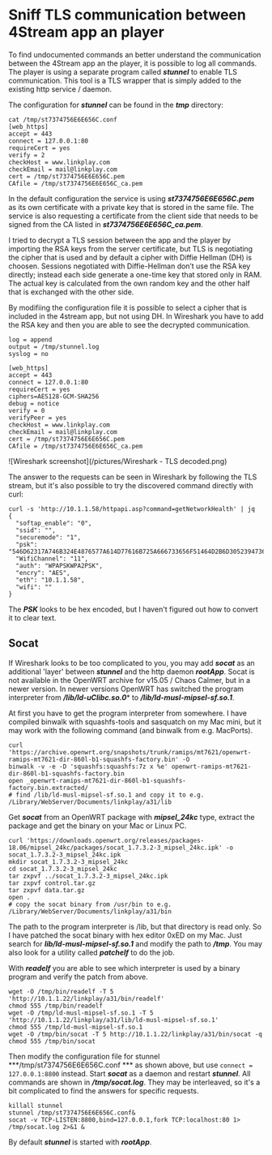 # Sniff TLS communication between 4Stream app an player

To find undocumented commands an better understand the communication between the 4Stream app an the player, it is possible to log all commands. The player is using a separate program called ***stunnel*** to enable TLS communication. This tool is a TLS wrapper that is simply added to the existing http service / daemon.

The configuration for ***stunnel*** can be found in the ***tmp*** directory:
```
cat /tmp/st7374756E6E656C.conf
[web_https]
accept = 443
connect = 127.0.0.1:80
requireCert = yes
verify = 2
checkHost = www.linkplay.com
checkEmail = mail@linkplay.com
cert = /tmp/st7374756E6E656C.pem
CAfile = /tmp/st7374756E6E656C_ca.pem
```
In the default configuration the service is using ***st7374756E6E656C.pem*** as its own certificate with a private key that is stored in the same file. The service is also requesting a certificate from the client side that needs to be signed from the CA listed in ***st7374756E6E656C_ca.pem***. 

I tried to decrypt a TLS session between the app and the player by importing the RSA keys from the server certificate, but TLS is negotiating the cipher that is used and by default a cipher with Diffie Hellman (DH) is choosen. Sessions negotiated with Diffie-Hellman don’t use the RSA key directly; instead each side generate a one-time key that stored only in RAM. The actual key is calculated from the own random key and the other half that is exchanged with the other side.

By modifiing the configuration file it is possible to select a cipher that is included in the 4stream app, but not using DH. In Wireshark you have to add the RSA key and then you are able to see the decrypted communication.

```
log = append
output = /tmp/stunnel.log
syslog = no

[web_https]
accept = 443
connect = 127.0.0.1:80
requireCert = yes
ciphers=AES128-GCM-SHA256
debug = notice
verify = 0
verifyPeer = yes
checkHost = www.linkplay.com
checkEmail = mail@linkplay.com
cert = /tmp/st7374756E6E656C.pem
CAfile = /tmp/st7374756E6E656C_ca.pem
```
![Wireshark screenshot](/pictures/Wireshark - TLS decoded.png)

The answer to the requests can be seen in Wireshark by following the TLS stream, but it's also possible to try the discovered command directly with curl:
```
curl -s 'http://10.1.1.58/httpapi.asp?command=getNetworkHealth' | jq
{
  "softap_enable": "0",
  "ssid": "",
  "securemode": "1",
  "psk": "546D62317A746B324E4876577A614D77616B725A666733656F51464D2B6D30523947363151573652666B633D",
  "WifiChannel": "11",
  "auth": "WPAPSKWPA2PSK",
  "encry": "AES",
  "eth": "10.1.1.58",
  "wifi": ""
}
```
The ***PSK*** looks to be hex encoded, but I haven't figured out how to convert it to clear text.

## Socat
If Wireshark looks to be too complicated to you, you may add ***socat*** as an additional 'layer' between ***stunnel*** and the http daemon ***rootApp***. Socat is not available in the OpenWRT archive for v15.05 / Chaos Calmer, but in a newer version. In newer versions OpenWRT has switched the program interpreter from ***/lib/ld-uClibc.so.0**** to ***/lib/ld-musl-mipsel-sf.so.1***.

At first you have to get the program interpreter from somewhere. I have compiled binwalk with squashfs-tools and sasquatch on my Mac mini, but it may work with the following command (and binwalk from e.g. MacPorts).
```
curl 'https://archive.openwrt.org/snapshots/trunk/ramips/mt7621/openwrt-ramips-mt7621-dir-860l-b1-squashfs-factory.bin' -O
binwalk -v -e -D 'squashfs:squashfs:7z x %e' openwrt-ramips-mt7621-dir-860l-b1-squashfs-factory.bin
open _openwrt-ramips-mt7621-dir-860l-b1-squashfs-factory.bin.extracted/
# find /lib/ld-musl-mipsel-sf.so.1 and copy it to e.g. /Library/WebServer/Documents/linkplay/a31/lib
```

Get ***socat*** from an OpenWRT package with ***mipsel_24kc*** type, extract the package and get the binary on your Mac or Linux PC.
```
curl 'https://downloads.openwrt.org/releases/packages-18.06/mipsel_24kc/packages/socat_1.7.3.2-3_mipsel_24kc.ipk' -o socat_1.7.3.2-3_mipsel_24kc.ipk
mkdir socat_1.7.3.2-3_mipsel_24kc
cd socat_1.7.3.2-3_mipsel_24kc
tar zxpvf ../socat_1.7.3.2-3_mipsel_24kc.ipk
tar zxpvf control.tar.gz
tar zxpvf data.tar.gz
open .
# copy the socat binary from /usr/bin to e.g. /Library/WebServer/Documents/linkplay/a31/bin
```
The path to the program interpreter is /lib, but that directory is read only. So I have patched the socat binary with hex editor 0xED on my Mac. Just search for ***lib/ld-musl-mipsel-sf.so.1*** and modify the path to ***/tmp***. You may also look for a utility called ***patchelf*** to do the job.


With ***readelf*** you are able to see which interpreter is used by a binary program and verify the patch from above.
```
wget -O /tmp/bin/readelf -T 5 'http://10.1.1.22/linkplay/a31/bin/readelf'
chmod 555 /tmp/bin/readelf
wget -O /tmp/ld-musl-mipsel-sf.so.1 -T 5 'http://10.1.1.22/linkplay/a31/lib/ld-musl-mipsel-sf.so.1'
chmod 555 /tmp/ld-musl-mipsel-sf.so.1
wget -O /tmp/bin/socat -T 5 http://10.1.1.22/linkplay/a31/bin/socat -q
chmod 555 /tmp/bin/socat
```

Then modify the configuration file for stunnel ***/tmp/st7374756E6E656C.conf *** as shown above, but use ```connect = 127.0.0.1:8800``` instead. Start ***socat*** as a daemon and restart ***stunnel***. All commands are shown in ***/tmp/socat.log***. They may be interleaved, so it's a bit complicated to find the answers for specific requests. 
```
killall stunnel
stunnel /tmp/st7374756E6E656C.conf&
socat -v TCP-LISTEN:8800,bind=127.0.0.1,fork TCP:localhost:80 1> /tmp/socat.log 2>&1 &
```
By default ***stunnel*** is started with ***rootApp***.
